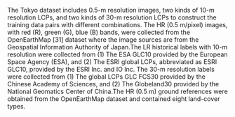 The Tokyo dataset includes 0.5-m resolution images, two kinds of 10-m resolution LCPs, and two kinds of 30-m resolution LCPs to construct the training data pairs with different combinations.
The HR (0.5 m/pixel) images, with red (R), green (G), blue (B) bands, were collected from the OpenEarthMap [31] dataset where the image sources are from the Geospatial Information Authority of Japan.The LR historical labels with 10-m resolution were collected from (1) The ESA GLC10 provided by the European Space Agency (ESA), and (2) The ESRI global LCPs, abbreviated as ESRI GLC10, provided by the ESRI Inc. and IO Inc. The 30-m resolution labels were collected from (1) The global LCPs GLC FCS30 provided by the Chinese Academy of Sciences, and (2) The Globeland30  provided by the National Geomatics Center of China.The HR (0.5 m) ground references were obtained from the OpenEarthMap dataset and contained eight land-cover types.
